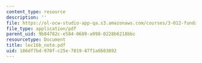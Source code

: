 ```yaml
---
content_type: resource
description: ''
file: https://ol-ocw-studio-app-qa.s3.amazonaws.com/courses/3-012-fundamentals-of-materials-science-fall-2005/186df7bd970fc25e701987f1a6603892_lec16b_note.pdf
file_type: application/pdf
parent_uid: 9b84782c-e584-0689-a998-0228b6218bbc
resourcetype: Document
title: lec16b_note.pdf
uid: 186df7bd-970f-c25e-7019-87f1a6603892
---
```

